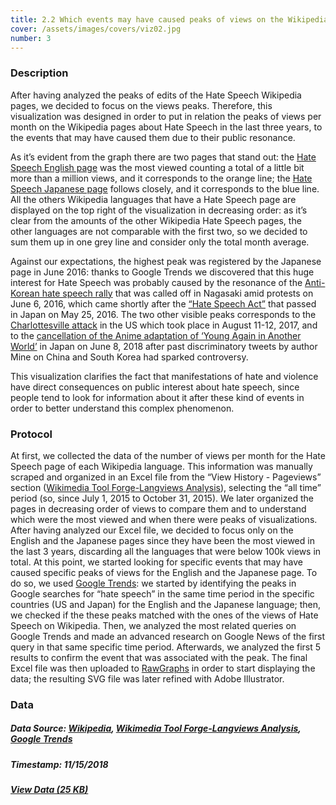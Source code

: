 ```yaml
---
title: 2.2 Which events may have caused peaks of views on the Wikipedia pages of Hate Speech?
cover: /assets/images/covers/viz02.jpg
number: 3
---
```


### Description 

After having analyzed the peaks of edits of the Hate Speech Wikipedia pages, we decided to focus on the views peaks. Therefore, this visualization was designed in order to put in relation the peaks of views per month on the Wikipedia pages about Hate Speech in the last three years, to the events that may have caused them due to their public resonance.

As it’s evident from the graph there are two pages that stand out: the [Hate Speech English page](https://en.wikipedia.org/wiki/Hate_speech) was the most viewed counting a total of a little bit more than a million views, and it corresponds to the orange line; the [Hate Speech Japanese page](https://ja.wikipedia.org/wiki/%E3%83%98%E3%82%A4%E3%83%88%E3%82%B9%E3%83%94%E3%83%BC%E3%83%81) follows closely, and it corresponds to the blue line. All the others Wikipedia languages that have a Hate Speech page are displayed on the top right of the visualization in decreasing order: as it’s clear from the amounts of the other Wikipedia Hate Speech pages, the other languages are not comparable with the first two, so we decided to sum them up in one grey line and consider only the total month average.

Against our expectations, the highest peak was registered by the Japanese page in June 2016: thanks to Google Trends we discovered that this huge interest for Hate Speech was probably caused by the resonance of the [Anti-Korean hate speech rally](https://www.japantimes.co.jp/news/2016/06/05/national/anti-korean-hate-speech-rally-called-off-kawasaki-amid-protests/#.W_7I4JNKjOR) that was called off in Nagasaki amid protests on June 6, 2016, which came shortly after the [“Hate Speech Act”](https://en.wikipedia.org/wiki/Hate_Speech_Act_of_2016_(Japan)) that passed in Japan on May 25, 2016. The two other visible peaks corresponds to the [Charlottesville attack](https://en.wikipedia.org/wiki/Unite_the_Right_rally) in the US which took place in August 11-12, 2017, and to the [cancellation of the Anime adaptation of ‘Young Again in Another World’](https://www.japantimes.co.jp/news/2018/06/07/national/anime-adaptation-young-another-world-canceled-offensive-tweets-author-mine/#.W_7I8pNKjOS) in Japan on June 8, 2018 after past discriminatory tweets by author Mine on China and South Korea had sparked controversy.

This visualization clarifies the fact that manifestations of hate and violence have direct consequences on public interest about hate speech, since people tend to look for information about it after these kind of events in order to better understand this complex phenomenon.


### Protocol

At first, we collected the data of the number of views per month for the Hate Speech page of each Wikipedia language. This information was manually scraped and organized in an Excel file from the “View History - Pageviews” section ([Wikimedia Tool Forge-Langviews Analysis](https://tools.wmflabs.org/langviews/)), selecting the “all time” period (so, since July 1, 2015 to October 31, 2015). We later organized the pages in decreasing order of views to compare them and to understand which were the most viewed and when there were peaks of visualizations. After having analyzed our Excel file, we decided to focus only on the English and the Japanese pages since they have been the most viewed in the last 3 years, discarding all the languages that were below 100k views in total. At this point, we started looking for specific events that may have caused specific peaks of views for the English and the Japanese page. To do so, we used [Google Trends](https://trends.google.com/trends/?geo=US): we started by identifying the peaks in Google searches for “hate speech” in the same time period in the specific countries (US and Japan) for the English and the Japanese language; then, we checked if the these peaks matched with the ones of the views of Hate Speech on Wikipedia. Then, we analyzed the most related queries on Google Trends and made an advanced research on Google News of the first query in that same specific time period. Afterwards, we analyzed the first 5 results to confirm the event that was associated with the peak. 
The final Excel file was then uploaded to [RawGraphs](https://rawgraphs.io/) in order to start displaying the data; the resulting SVG file was later refined with Adobe Illustrator.


### Data
##### Data Source: [Wikipedia](https://en.wikipedia.org/wiki/Main_Page), [Wikimedia Tool Forge-Langviews Analysis](https://tools.wmflabs.org/langviews/), [Google Trends](https://trends.google.com/trends/?geo=US)
##### Timestamp: 11/15/2018
##### [View Data (25 KB)](http://densitydesign.org/)
